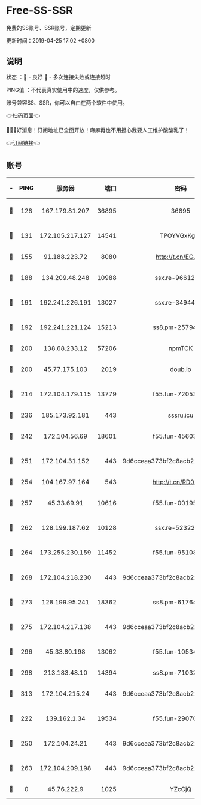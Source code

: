 # Free-SS-SSR

免费的SS账号、SSR账号，定期更新

更新时间：2019-04-25 17:02 +0800

## 说明

状态     ：🙂 - 良好 🙁 - 多次连接失败或连接超时

PING值   ：不代表真实使用中的速度，仅供参考。

账号兼容SS、SSR，你可以自由在两个软件中使用。

👉[扫码页面](https://liesauer.github.io/Free-SS-SSR/)👈

🎉🎉🎉好消息！订阅地址已全面开放！麻麻再也不用担心我要人工维护酸酸乳了！

👉[订阅链接](https://www.liesauer.net/yogurt/subscribe?ACCESS_TOKEN=DAYxR3mMaZAsaqUb)👈

## 账号

|-|PING|服务器|端口|密码|加密方式|区域|
|:----:|:----:|:-----:|-----:|:----:|:----:|:----:|
|🙂|128|167.179.81.207|36895|36895|aes-256-cfb|JP|
|🙂|131|172.105.217.127|14541|TPOYVGxKglpi|aes-256-cfb|JP|
|🙂|155|91.188.223.72|8080|http://t.cn/EGJIyrl|rc4-md5|RU|
|🙂|188|134.209.48.248|10988|ssx.re-96612266|aes-256-cfb|US|
|🙂|191|192.241.226.191|13027|ssx.re-34944124|aes-256-cfb|US|
|🙂|192|192.241.221.124|15213|ss8.pm-25794804|aes-256-cfb|US|
|🙂|200|138.68.233.12|57206|npmTCK|rc4-md5|US|
|🙂|200|45.77.175.103|2019|doub.io|aes-128-ctr|SG|
|🙂|214|172.104.179.115|13779|f55.fun-72053902|aes-256-cfb|SG|
|🙂|236|185.173.92.181|443|sssru.icu|rc4-md5|RU|
|🙂|242|172.104.56.69|18601|f55.fun-45603382|aes-256-cfb|SG|
|🙂|251|172.104.31.152|443|9d6cceaa373bf2c8acb22e60b6a58be6|aes-256-cfb|US|
|🙂|254|104.167.97.164|543|http://t.cn/RD0D7sx|rc4-md5|CA|
|🙂|257|45.33.69.91|10616|f55.fun-00195736|aes-256-cfb|US|
|🙂|262|128.199.187.62|10128|ssx.re-52322038|aes-256-cfb|SG|
|🙂|264|173.255.230.159|11452|f55.fun-95108879|aes-256-cfb|US|
|🙂|268|172.104.218.230|443|9d6cceaa373bf2c8acb22e60b6a58be6|aes-256-cfb|US|
|🙂|273|128.199.95.241|18362|ss8.pm-61764632|aes-256-cfb|SG|
|🙂|275|172.104.217.138|443|9d6cceaa373bf2c8acb22e60b6a58be6|aes-256-cfb|US|
|🙂|296|45.33.80.198|13062|f55.fun-10534889|aes-256-cfb|US|
|🙂|298|213.183.48.10|14394|ss8.pm-71032456|rc4-md5|RU|
|🙂|313|172.104.215.24|443|9d6cceaa373bf2c8acb22e60b6a58be6|aes-256-cfb|US|
|🙂|222|139.162.1.34|19534|f55.fun-29070287|aes-256-cfb|SG|
|🙂|250|172.104.24.21|443|9d6cceaa373bf2c8acb22e60b6a58be6|aes-256-cfb|US|
|🙂|263|172.104.209.198|443|9d6cceaa373bf2c8acb22e60b6a58be6|aes-256-cfb|US|
|🙁|0|45.76.222.9|1025|YZcCjQ|rc4-md5|JP|
